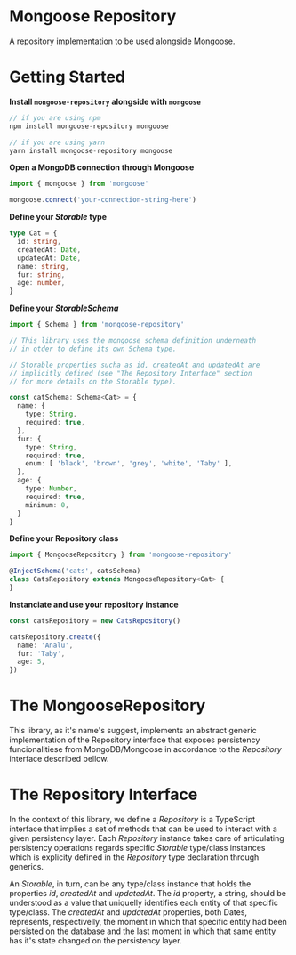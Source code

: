 # Mongoose Repository

A repository implementation to be used alongside Mongoose.

# Getting Started

**Install `mongoose-repository` alongside with `mongoose`**

```TypeScript
// if you are using npm
npm install mongoose-repository mongoose

```
```TypeScript
// if you are using yarn
yarn install mongoose-repository mongoose 
```

**Open a MongoDB connection through Mongoose**


```Typescript
import { mongoose } from 'mongoose'

mongoose.connect('your-connection-string-here')
```

**Define your _Storable_ type**

```TypeScript
type Cat = {
  id: string,
  createdAt: Date,
  updatedAt: Date,
  name: string,
  fur: string,
  age: number,
}
```

**Define your _StorableSchema_**  

```TypeScript
import { Schema } from 'mongoose-repository'

// This library uses the mongoose schema definition underneath
// in otder to define its own Schema type. 

// Storable properties sucha as id, createdAt and updatedAt are 
// implicitly defined (see "The Repository Interface" section
// for more details on the Storable type).

const catSchema: Schema<Cat> = {
  name: {
    type: String,
    required: true,
  },
  fur: {
    type: String,
    required: true,
    enum: [ 'black', 'brown', 'grey', 'white', 'Taby' ],
  },
  age: {
    type: Number,
    required: true,
    minimum: 0,
  }
}
```

**Define your Repository class**

```Typescript
import { MongooseRepository } from 'mongoose-repository'

@InjectSchema('cats', catsSchema)
class CatsRepository extends MongooseRepository<Cat> {
}
```

**Instanciate and use your repository instance**

```Typescript
const catsRepository = new CatsRepository()

catsRepository.create({
  name: 'Analu',
  fur: 'Taby',
  age: 5,
})
```

# The MongooseRepository 

This library, as it's name's suggest, implements an abstract generic implementation of the Repository interface that exposes persistency funcionalitiese from MongoDB/Mongoose in accordance to the _Repository_ interface described bellow.

# The Repository Interface

In the context of this library, we define a _Repository_ is a TypeScript interface that implies a set of methods that can be used to interact with a given persistency layer. Each _Repository_ instance takes care of articulating persistency operations regards specific _Storable_ type/class instances which is explicity defined in the _Repository_ type declaration through generics.

An _Storable_, in turn, can be any type/class instance that holds the properties _id_, _createdAt_ and _updatedAt_. The _id_ property, a string, should be understood as a value that uniquelly identifies each entity of that specific type/class. The _createdAt_ and _updatedAt_ properties, both Dates, represents, respectivelly, the moment in which that specific entity had been persisted on the database and the last moment in which that same entity has it's state changed on the persistency layer.
